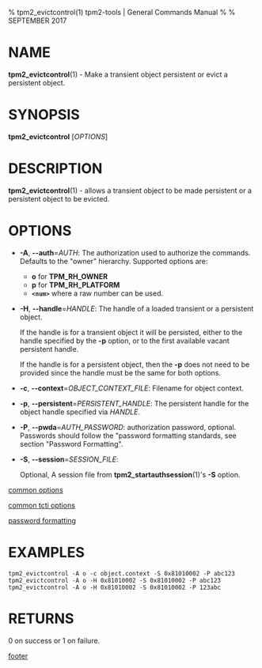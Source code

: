 % tpm2_evictcontrol(1) tpm2-tools | General Commands Manual
%
% SEPTEMBER 2017

# NAME

**tpm2_evictcontrol**(1) - Make a transient object persistent or evict a persistent object.

# SYNOPSIS

**tpm2_evictcontrol** [*OPTIONS*]

# DESCRIPTION

**tpm2_evictcontrol**(1) - allows a transient object to be made persistent or a persistent object to
be evicted.

# OPTIONS

  * **-A**, **--auth**=_AUTH_:
    The authorization used to authorize the commands. Defaults to the "owner" hierarchy.
    Supported options are:
      * **o** for **TPM_RH_OWNER**
      * **p** for **TPM_RH_PLATFORM**
      * **`<num>`** where a raw number can be used.

  * **-H**, **--handle**=_HANDLE_:
    The handle of a loaded transient or a persistent object.

    If the handle is for a transient object it will be persisted, either to the
    handle specified by the **-p** option, or to the first available vacant
    persistent handle.

    If the handle is for a persistent object, then the **-p** does not need to be provided since the
    handle must be the same for both options.

  * **-c**, **--context**=_OBJECT\_CONTEXT\_FILE_:
    Filename for object context.

  * **-p**, **--persistent**=_PERSISTENT\_HANDLE_:
    The persistent handle for the object handle specified via _HANDLE_.

  * **-P**, **--pwda**=_AUTH\_PASSWORD_:
    authorization password, optional. Passwords should follow the
    "password formatting standards, see section "Password Formatting".

  * **-S**, **--session**=_SESSION\_FILE_:

    Optional, A session file from **tpm2_startauthsession**(1)'s **-S** option.

[common options](common/options.md)

[common tcti options](common/tcti.md)

[password formatting](common/password.md)

# EXAMPLES

```
tpm2_evictcontrol -A o -c object.context -S 0x81010002 -P abc123
tpm2_evictcontrol -A o -H 0x81010002 -S 0x81010002 -P abc123
tpm2_evictcontrol -A o -H 0x81010002 -S 0x81010002 -P 123abc
```

# RETURNS

0 on success or 1 on failure.

[footer](common/footer.md)
